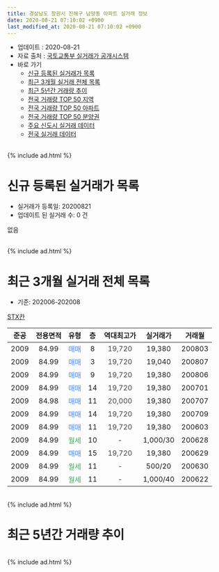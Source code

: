 ```yaml
---
title: 경상남도 창원시 진해구 남양동 아파트 실거래 정보
date: 2020-08-21 07:10:02 +0900
last_modified_at: 2020-08-21 07:10:02 +0900
---
```


* 업데이트 : 2020-08-21
* 자료 출처 : [국토교통부 실거래가 공개시스템](http://rt.molit.go.kr)
* 바로 가기
    * [신규 등록된 실거래가 목록](#신규-등록된-실거래가-목록)
    * [최근 3개월 실거래 전체 목록](#최근-3개월-실거래-전체-목록)
    * [최근 5년간 거래량 추이](#최근-5년간-거래량-추이)
    * [전국 거래량 TOP 50 지역](https://inasie.github.io/apt-trade-info/최근-3개월-전국에서-가장-거래가-많이-발생한-지역)
    * [전국 거래량 TOP 50 아파트](https://inasie.github.io/apt-trade-info/최근-3개월-전국에서-가장-거래가-많이-발생한-아파트)
    * [전국 거래량 TOP 50 분양권](https://inasie.github.io/apt-trade-info/최근-3개월-전국에서-가장-거래가-많이-발생한-분양권)
    * [주요 신도시 실거래 데이터](https://inasie.github.io/apt-trade-info/주요-신도시)
    * [전국 실거래 데이터](https://inasie.github.io/apt-trade-info/전국)
<br>
{% include ad.html %}
<br>

# 신규 등록된 실거래가 목록
* 실거래가 등록일: 20200821
* 업데이트 된 실거래 수: 0 건

없음

<br>
{% include ad.html %}
<br>

# 최근 3개월 실거래 전체 목록
* 기준: 202006-202008


[STX칸](https://search.naver.com/search.naver?query=%EA%B2%BD%EC%83%81%EB%82%A8%EB%8F%84+%EC%B0%BD%EC%9B%90%EC%8B%9C+%EC%A7%84%ED%95%B4%EA%B5%AC+%EB%82%A8%EC%96%91%EB%8F%99+STX%EC%B9%B8)

|준공|전용면적|유형|층|역대최고가|실거래가|거래월|
|:---:|:---:|:---:|:---:|:---:|:---:|:---:|
|2009|84.99|<span style="color:#4285f3">매매</span>|8|<span style="color:#444444">19,720</span>|19,380|200803|
|2009|84.99|<span style="color:#4285f3">매매</span>|3|<span style="color:#444444">19,720</span>|19,040|200807|
|2009|84.99|<span style="color:#4285f3">매매</span>|9|<span style="color:#444444">19,720</span>|19,380|200806|
|2009|84.99|<span style="color:#4285f3">매매</span>|14|<span style="color:#444444">19,720</span>|19,380|200701|
|2009|84.98|<span style="color:#4285f3">매매</span>|11|<span style="color:#444444">20,000</span>|19,380|200707|
|2009|84.99|<span style="color:#4285f3">매매</span>|14|<span style="color:#444444">19,720</span>|19,380|200709|
|2009|84.99|<span style="color:#4285f3">매매</span>|11|<span style="color:#444444">19,720</span>|19,380|200603|
|2009|84.99|<span style="color:#34a853">월세</span>|10|<span style="color:#444444">-</span>|1,000/30|200628|
|2009|84.99|<span style="color:#4285f3">매매</span>|15|<span style="color:#444444">19,720</span>|19,380|200629|
|2009|84.99|<span style="color:#34a853">월세</span>|11|<span style="color:#444444">-</span>|500/20|200630|
|2009|84.99|<span style="color:#34a853">월세</span>|11|<span style="color:#444444">-</span>|1,000/40|200622|


<br>
{% include ad.html %}
<br>

# 최근 5년간 거래량 추이


<div style="width:100%;">
    <canvas id="deal_progress" height="200"></canvas>
</div>

<script>
new Chart(document.getElementById("deal_progress"), {
    type: 'line',
    data: {
        labels: ['201508','201509','201510','201511','201512','201601','201602','201603','201604','201605','201606','201607','201608','201609','201610','201611','201612','201701','201702','201703','201704','201705','201706','201707','201708','201709','201710','201711','201712','201801','201802','201803','201804','201805','201806','201807','201808','201809','201810','201811','201812','201901','201902','201903','201904','201905','201906','201907','201908','201909','201910','201911','201912','202001','202002','202003','202004','202005','202006','202007','202008'],
        datasets: [{
            label: '매매',
            pointRadius: 1,
            data: [0, 0, 0, 0, 0, 0, 0, 0, 0, 0, 0, 0, 0, 0, 0, 41, 0, 0, 3, 7, 3, 1, 2, 5, 4, 3, 12, 6, 8, 6, 2, 2, 1, 3, 0, 4, 8, 6, 5, 0, 0, 2, 1, 1, 1, 0, 1, 0, 0, 0, 0, 2, 8, 8, 0, 0, 2, 1, 2, 3, 3],
            borderColor: "rgba(255, 201, 14, 1)",
            backgroundColor: "rgba(255, 201, 14, 0.5)",
            fill: false,
            lineTension: 0
        },{
            label: '전월세',
            pointRadius: 1,
            data: [2, 0, 3, 1, 3, 4, 1, 1, 12, 4, 0, 0, 0, 0, 0, 0, 0, 2, 0, 0, 0, 1, 0, 1, 0, 0, 0, 0, 1, 1, 0, 0, 1, 2, 0, 4, 0, 1, 1, 2, 4, 2, 1, 3, 0, 2, 1, 0, 1, 0, 0, 1, 1, 1, 1, 0, 0, 2, 3, 0, 0],
            borderColor: "rgba(0, 141, 185, 1)",
            backgroundColor: "rgba(0, 141, 185, 0.5)",
            fill: false,
            lineTension: 0
        }
        ]
    },
    options: {
        responsive: true,
        title: {
            display: false
        },
        tooltips: {
            mode: 'index',
            intersect: false
        },
        hover: {
            mode: 'nearest',
            intersect: true
        },
        scales: {
            xAxes: [{
                display: true,
                scaleLabel: {
                    display: true,
                    labelString: '년/월'
                }
            }],
            yAxes: [{
                display: true,
                ticks: {
                    suggestedMin: 0,
                },
                scaleLabel: {
                    display: true,
                    labelString: '실거래 수'
                }
            }]
        }
    }
});

</script>


<br>
{% include ad.html %}
<br>

